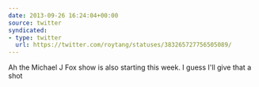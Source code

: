 ```yaml
---
date: 2013-09-26 16:24:04+00:00
source: twitter
syndicated:
- type: twitter
  url: https://twitter.com/roytang/statuses/383265727756505089/
---
```


Ah the Michael J Fox show is also starting this week. I guess I'll give that a shot